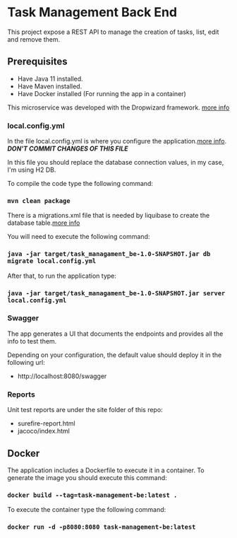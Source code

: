 # Task Management Back End

This project expose a REST API to manage
the creation of tasks, list, edit and remove them.


## Prerequisites
* Have Java 11 installed.
* Have Maven installed.
* Have Docker installed (For running the app in a container)

This microservice was developed with the Dropwizard framework. [more info](https://www.dropwizard.io/en/latest/)

### local.config.yml
In the file local.config.yml is where you configure the application.[more info](https://www.dropwizard.io/en/latest/manual/configuration.html).
***DON'T COMMIT CHANGES OF THIS FILE***

In this file you should replace the database connection values, in my 
case, I'm using H2 DB.

To compile the code type the following command:

### `mvn clean package`

There is a migrations.xml file that is needed by liquibase to create the database table.[more info](https://liquibase.org/get-started/quickstart)

You will need to execute the following command:
### `java -jar target/task_managament_be-1.0-SNAPSHOT.jar db migrate local.config.yml`

After that, to run the application type:

### `java -jar target/task_managament_be-1.0-SNAPSHOT.jar server local.config.yml`

### Swagger
The app generates a UI that documents the endpoints and provides all the info to test them.

Depending on your configuration, the default value should deploy it in the following url:
* http://localhost:8080/swagger

### Reports
Unit test reports are under the site folder of this repo:
* surefire-report.html
* jacoco/index.html

## Docker

The application includes a Dockerfile to execute it in a
container.
To generate the image you should execute this command:

### `docker build --tag=task-management-be:latest .`

To execute the container type the following command:
### `docker run -d -p8080:8080 task-management-be:latest`
